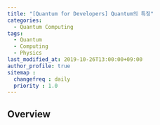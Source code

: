 ```yaml
---
title: "[Quantum for Developers] Quantum의 특징"
categories: 
  - Quantum Computing
tags:
  - Quantum
  - Computing
  - Physics
last_modified_at: 2019-10-26T13:00:00+09:00
author_profile: true
sitemap :
  changefreq : daily
  priority : 1.0
---
```


## Overview
